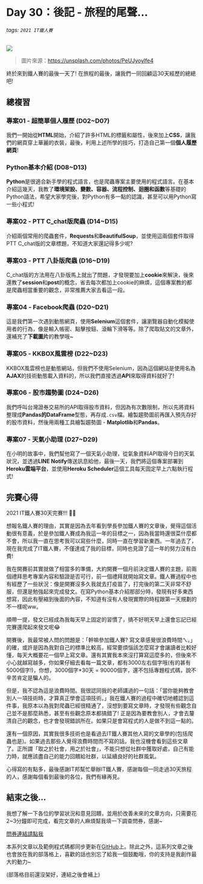# Day 30：後記 - 旅程的尾聲...

###### tags: `2021 IT鐵人賽`

![](https://i.imgur.com/K0yRykV.png)
> 圖片來源：https://unsplash.com/photos/PeUJyoylfe4

終於來到鐵人賽的最後一天了! 在旅程的最後，讓我們一同回顧這30天經歷的總總吧!


## 總複習

### 專案01 - 超簡單個人履歷 (D02~D07)

我們一開始從**HTML**開始，介紹了許多HTML的標籤和屬性，後來加上**CSS**，讓我們的網頁穿上華麗的衣裝，最後，利用上述所學的技巧，打造自己第一個**個人履歷網頁**!

### Python基本介紹 (D08~D13)

**Python**是很適合新手學的程式語言，也是爬蟲專案主要使用的程式語言。在基本介紹這幾天，我教了**環境架設、變數、容器、流程控制、迴圈和函數**等基礎的Python語法，希望大家學完後，對Python有多一點的認識，甚至可以用Python寫一些小程式!

### 專案02 - PTT C_chat版爬蟲 (D14~D15)

介紹兩個常用的爬蟲套件，**Requests**和**BeautifulSoup**，並使用這兩個套件取得PTT C_chat版的文章標題，不知道大家還記得多少呢?

### 專案03 - PTT 八卦版爬蟲 (D16~D19)

C_chat版的方法用在八卦版馬上就出了問題，才發現要加上**cookie**來解決，後來還教了**session**和**post**的概念，省去每次都加上cookie的麻煩，這個專案教的都是爬蟲相當重要的觀念，非常推薦大家去看這一段。

### 專案04 - Facebook爬蟲 (D20~D21)

這是我們第一次遇到動態網頁，使用**Selenium**這個套件，讓瀏覽器自動化模擬使用者的行為，像是輸入帳密、點擊按鈕、滾輪下滑等等。除了爬取貼文的文章外，還補充了**下載圖片**的教學哦~

### 專案05 - KKBOX風雲榜 (D22~D23)

KKBOX風雲榜也是動態網站，但我們不使用Selenium，因為這個網站是使用名為**AJAX**的技術動態載入資料的，所以我們直接透過**API**來取得資料就好了!

### 專案06 - 股市趨勢圖 (D24~D26)

我們呼叫台灣證券交易所的API取得股市資料，但因為有次數限制，所以先將資料整理成**Pandas的DataFrame**型態，再存成`.csv`檔。繪製趨勢圖前再匯入預先存好的股市資料，然後用兩種工具繪製趨勢圖 - **Matplotlib**和**Pandas**。

### 專案07 - 天氣小助理 (D27~D29)

在小明的故事中，我們幫他寫了一個天氣小助理，從氣象資料API取得今日的天氣狀況，並透過**LINE Notify**傳送訊息給他，最後一天，我們將這個專案部署到**Heroku雲端平台**，並使用**Heroku Scheduler**這個工具每天固定早上六點執行程式!


## 完賽心得

2021 IT鐵人賽30天完賽!!! 🎉🎉

想報名鐵人賽的理由，其實是因為去年看到學長參加鐵人賽的文章後，覺得這個活動很有意義，於是參加鐵人賽成為我這一年的目標之一，因為我當時還很菜什麼都不會，所以我一直在思考我可以寫些什麼，同時一直在學習新東西。一年過去了，現在我完成了IT鐵人賽，不僅達成了我的目標，同時也見證了這一年的努力沒有白費!

我在開賽前其實就做了相當多的準備，大約開賽一個月前決定鐵人賽的主題，前兩個禮拜思考專案內容和驗證是否可行，前一個禮拜就開始寫文章。鐵人賽過程中也有經歷了一些狀況：像是開賽沒多久我就去打疫苗了，打完後的第二天非常不舒服，但還是勉強起來完成發文。在寫Python基本介紹那部分時，發現有好多東西想寫，因此有壓縮到後面的內容，不知道有沒有人發現實際的時程跟第一天規劃的不一樣呢ww。

順帶一提，發文已經成為我每天早上固定的習慣了，搞不好明天早上還會忘記已經完賽還爬起來發文呢😂

開賽後，我最常被人問的問題是：「幹嘛參加鐵人賽? 寫文章感覺很浪費時間ㄟ。」的確，或許是因為我對自己的標準比較高，經常要煩惱該怎麼寫才會讓讀者比較好懂，每天大概要花一個早上寫文章。還有其實我本來沒打算寫這麼多的，但後來不小心就越寫越多，你如果仔細去看每一篇文章，都有3000左右個字哦(有的甚有5000個字!)，你想，3000個字\*30天 = 90000個字，還不包括專題程式碼，說不辛苦肯定是騙人的。

但是，我不認為這是浪費時間。我很認同我的老師講過的一句話：「當你能夠教會別人一項技術時，才算真正學會這項技術。」我在鐵人賽的過程中確切地體認到這件事，我原本以為我對爬蟲已經很精通了，沒想到要寫文章時，才發現有些觀念自己並不是那麼熟悉，甚至有些觀念原本都搞錯了! 正是因為要教會別人，才會去釐清自己的觀念，也才會發現錯誤所在。如果只是會寫程式的人是做不到這一點的。

還有一個原因，其實我很多技術也是看過去IT鐵人賽其他人寫的文章學的(包括爬蟲也是)。如果過去那些人覺得浪費時間而不寫的話，我也沒機會看到這些文章了。正所謂「取之於社會，用之於社會」，不能只想從社群中獲取好處，自己有能力時，就應該盡自己的能力回饋給社群，以延續良好的社群風氣。

心得寫的有點多，最後感謝IT邦幫忙舉辦IT鐵人賽，感謝每個一同走過30天旅程的人，感謝每個看到最後的各位，我們有緣再見。

## 結束之後...

我想了解一下各位的學習狀況和意見回饋，並用於改善未來的文章方向，只需要花2\~3分鐘即可完成，看完文章的人麻煩幫我填一下調查問券，感謝\~

[問券連結請點我](https://forms.gle/tsn9AfGTQcxz1PmQ8)

本系列文章以及範例程式碼都同步更新在[GitHub](https://github.com/AndyChiangSH/2021-IT-30days)上。除此之外，這系列文章之後也會放在我的部落格上，喜歡的話也別忘了給我一個鼓勵哦，你的支持是我創作最大的動力~

(部落格目前還沒架好，連結之後會補上)

